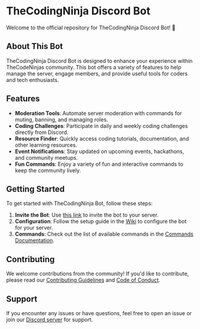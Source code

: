 # TheCodingNinja Discord Bot

Welcome to the official repository for TheCodingNinja Discord Bot! 🤖

## About This Bot

TheCodingNinja Discord Bot is designed to enhance your experience within TheCodeNinjas community. This bot offers a variety of features to help manage the server, engage members, and provide useful tools for coders and tech enthusiasts.

## Features

- **Moderation Tools**: Automate server moderation with commands for muting, banning, and managing roles.
- **Coding Challenges**: Participate in daily and weekly coding challenges directly from Discord.
- **Resource Finder**: Quickly access coding tutorials, documentation, and other learning resources.
- **Event Notifications**: Stay updated on upcoming events, hackathons, and community meetups.
- **Fun Commands**: Enjoy a variety of fun and interactive commands to keep the community lively.

## Getting Started

To get started with TheCodingNinja Bot, follow these steps:

1. **Invite the Bot**: Use [this link](https://discord.com/oauth2/authorize?client_id=YOUR_BOT_CLIENT_ID&scope=bot&permissions=YOUR_BOT_PERMISSIONS) to invite the bot to your server.
2. **Configuration**: Follow the setup guide in the [Wiki](https://github.com/TheCodeNinjas/TheCodingNinjaBot/wiki) to configure the bot for your server.
3. **Commands**: Check out the list of available commands in the [Commands Documentation](https://github.com/TheCodeNinjas/TheCodingNinjaBot/blob/main/COMMANDS.md).

## Contributing

We welcome contributions from the community! If you'd like to contribute, please read our [Contributing Guidelines](CONTRIBUTING.md) and [Code of Conduct](CODE_OF_CONDUCT.md).

## Support

If you encounter any issues or have questions, feel free to open an issue or join our [Discord server](https://discord.gg/zMwKCf9B) for support.
